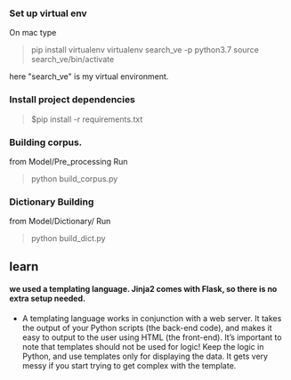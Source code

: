 ### Set up virtual env
On mac type 
> pip install virtualenv
 virtualenv search_ve -p python3.7
 source search_ve/bin/activate

here "search_ve" is my virtual environment. 

### Install project dependencies
>$pip install -r requirements.txt

### Building corpus. 
from Model/Pre_processing Run 
>python build_corpus.py 


### Dictionary Building 
from Model/Dictionary/ Run
> python build_dict.py






## learn
#### we used a templating language. Jinja2 comes with Flask, so there is no extra setup needed.
* A templating language works in conjunction with a web server. It takes the output of your Python scripts (the back-end code), and makes it easy to output to the user using HTML (the front-end). It’s important to note that templates should not be used for logic! Keep the logic in Python, and use templates only for displaying the data. It gets very messy if you start trying to get complex with the template.